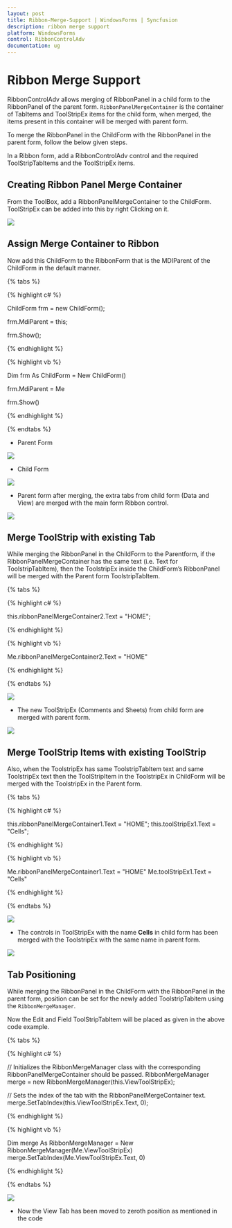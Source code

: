 ```yaml
---
layout: post
title: Ribbon-Merge-Support | WindowsForms | Syncfusion
description: ribbon merge support
platform: WindowsForms
control: RibbonControlAdv 
documentation: ug
---
```


# Ribbon Merge Support

RibbonControlAdv allows merging of RibbonPanel in a child form to the RibbonPanel of the parent form.
`RibbonPanelMergeContainer` is the container of TabItems and ToolStripEx items for the child form, when merged, the items present in this container will be merged with parent form.

To merge the RibbonPanel in the ChildForm with the RibbonPanel in the parent form, follow the below given steps.

In a Ribbon form, add a RibbonControlAdv control and the required ToolStripTabItems and the ToolStripEx items.

## Creating Ribbon Panel Merge Container

From the ToolBox, add a RibbonPanelMergeContainer to the ChildForm. ToolStripEx can be added into this by right Clicking on it.

![](Ribbon_Merge_Support_Images/Ribbon-Merge-Support_img1.jpg)

## Assign Merge Container to Ribbon

Now add this ChildForm to the RibbonForm that is the MDIParent of the ChildForm in the default manner.

{% tabs %}

{% highlight c# %}

ChildForm frm = new ChildForm(); 

frm.MdiParent = this; 

frm.Show();

{% endhighlight %}

{% highlight vb %}

Dim frm As ChildForm = New ChildForm()

frm.MdiParent = Me

frm.Show()

{% endhighlight %}

{% endtabs %}

* Parent Form

![](Ribbon_Merge_Support_Images/Ribbon-Merge-Support_img2.jpg)

* Child Form

![](Ribbon_Merge_Support_Images/Ribbon-Merge-Support_img3.jpg)

* Parent form after merging, the extra tabs from child form (Data and View) are merged with the main form Ribbon control.

![](Ribbon_Merge_Support_Images/Ribbon-Merge-Support_img4.jpg)

## Merge ToolStrip with existing Tab

While merging the RibbonPanel in the ChildForm to the Parentform, if the RibbonPanelMergeContainer has the same text (i.e. Text for ToolstripTabItem), then the ToolstripEx inside the ChildForm’s RibbonPanel will be merged with the Parent form ToolstripTabItem.

{% tabs %}

{% highlight c# %}

this.ribbonPanelMergeContainer2.Text = "HOME";

{% endhighlight %}

{% highlight vb %}

Me.ribbonPanelMergeContainer2.Text = "HOME"

{% endhighlight %}

{% endtabs %}

![](Ribbon_Merge_Support_Images/Ribbon-Merge-Support_img5.jpg)

* The new ToolStripEx (Comments and Sheets) from child form are merged with parent form.

![](Ribbon_Merge_Support_Images/Ribbon-Merge-Support_img6.jpg)


## Merge ToolStrip Items with existing ToolStrip

Also, when the ToolstripEx has same ToolstripTabItem text and same ToolstripEx text then the ToolStripItem in the ToolstripEx in ChildForm will be merged with the ToolstripEx in the Parent form.

{% tabs %}

{% highlight c# %}

this.ribbonPanelMergeContainer1.Text = "HOME";
this.toolStripEx1.Text = "Cells";

{% endhighlight %}

{% highlight vb %}

Me.ribbonPanelMergeContainer1.Text = "HOME"
Me.toolStripEx1.Text = "Cells"

{% endhighlight %}

{% endtabs %}

![](Ribbon_Merge_Support_Images/Ribbon-Merge-Support_img7.jpg)

*	The controls in ToolStripEx with the name **Cells** in child form has been merged with the ToolstripEx with the same name in parent form.

![](Ribbon_Merge_Support_Images/Ribbon-Merge-Support_img8.jpg)

## Tab Positioning

While merging the RibbonPanel in the ChildForm with the RibbonPanel in the parent form, position can be set for the newly added ToolstripTabitem using the `RibbonMergeManager`.

Now the Edit and Field ToolStripTabItem will be placed as given in the above code example.

{% tabs %}

{% highlight c# %}

// Initializes the RibbonMergeManager class with the corresponding RibbonPanelMergeContainer should be passed.
RibbonMergeManager merge = new RibbonMergeManager(this.ViewToolStripEx);

// Sets the index of the tab with the RibbonPanelMergeContainer text.
merge.SetTabIndex(this.ViewToolStripEx.Text, 0);

{% endhighlight %}

{% highlight vb %}

Dim merge As RibbonMergeManager = New RibbonMergeManager(Me.ViewToolStripEx)
merge.SetTabIndex(Me.ViewToolStripEx.Text, 0)

{% endhighlight %}

{% endtabs %}

![](Ribbon_Merge_Support_Images/Ribbon-Merge-Support_img9.jpg)

*	Now the View Tab has been moved to zeroth position as mentioned in the code